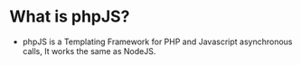 # What is phpJS?
* phpJS is a Templating Framework for PHP and Javascript asynchronous calls, It works the same as NodeJS.
